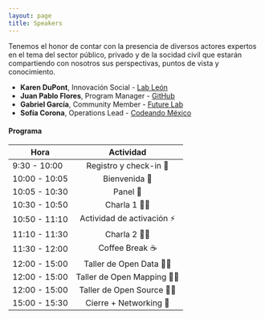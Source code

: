 ```yaml
---
layout: page
title: Speakers
---
```


Tenemos el honor de contar con la presencia de diversos actores expertos en el tema del sector público, privado y de la socidad civil que estarán compartiendo con nosotros sus perspectivas, puntos de vista y conocimiento.

- **Karen DuPont**, Innovación Social - [Lab León](https://www.facebook.com/lab.leon.DGI/)
- **Juan Pablo Flores**, Program Manager - [GitHub](https://education.github.com/)
- **Gabriel García**, Community Member - [Future Lab](https://futurelab.mx/)
- **Sofía Corona**, Operations Lead - [Codeando México](http://www.codeandomexico.org/)



#### Programa

| Hora          |         Actividad         |
|---------------|:-------------------------:|
| 9:30 - 10:00  |   Registro y check-in 🎫   |
| 10:00 - 10:05 |        Bienvenida 🎊       |
| 10:05 - 10:30 |          Panel 🎤          |
| 10:30 - 10:50 |        Charla 1 👩‍💼        |
| 10:50 - 11:10 | Actividad de activación ⚡️ |
| 11:10 - 11:30 |        Charla 2 👩‍💼        |
| 11:30 - 12:00 |       Coffee Break ☕️      |
| 12:00 - 15:00 |   Taller de Open Data 👩‍💻   |
| 12:00 - 15:00 |   Taller de Open Mapping 👩‍💻 |
| 12:00 - 15:00 |   Taller de Open Source 👩‍💻 |
| 15:00 - 15:30 |   Cierre + Networking 🌈   |
